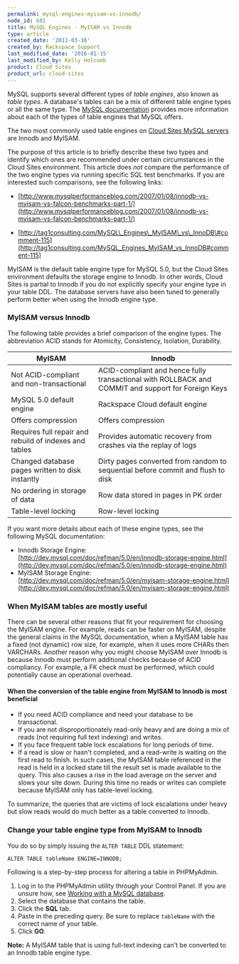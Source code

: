 ```yaml
---
permalink: mysql-engines-myisam-vs-innodb/
node_id: 681
title: MySQL Engines - MyISAM vs Innodb
type: article
created_date: '2011-03-16'
created_by: Rackspace Support
last_modified_date: '2016-01-15'
last_modified_by: Kelly Holcomb
product: Cloud Sites
product_url: cloud-sites
---
```


MySQL supports several different types of *table engines*, also known as *table types*. A database's tables can be a mix of different table engine types or all the same type. The [MySQL documentation](http://dev.mysql.com/doc/refman/5.0/en/storage-engines.html) provides more information about each of the types of table engines that MySQL offers.

The two most commonly used table engines on [Cloud Sites MySQL servers](http://www.rackspace.com/cloud/sites/web-hosting/mysql/) are Innodb and MyISAM.

The purpose of this article is to briefly describe these two types and identify which ones are recommended under certain circumstances in the Cloud Sites environment. This article does *not* compare the performance of the two engine types via running specific SQL test benchmarks. If you are interested such comparisons, see the following links:

- [http://www.mysqlperformanceblog.com/2007/01/08/innodb-vs-myisam-vs-falcon-benchmarks-part-1/](http://www.mysqlperformanceblog.com/2007/01/08/innodb-vs-myisam-vs-falcon-benchmarks-part-1/)

- [http://tag1consulting.com/MySQL\_Engines\_MyISAM\_vs\_InnoDB\#comment-115](http://tag1consulting.com/MySQL_Engines_MyISAM_vs_InnoDB#comment-115)

MyISAM is the default table engine type for MySQL 5.0, but the Cloud Sites environment defaults the storage engine to Innodb. In other words, Cloud Sites is partial to Innodb if you do not explicitly specify your engine type in your table DDL. The database servers have also been tuned to generally perform better when using the Innodb engine type.

### MyISAM versus Innodb

The following table provides a brief comparison of the engine types. The abbreviation ACID stands for Atomicity, Consistency, Isolation, Durability.

MyISAM | Innodb
--- | ---
Not ACID-compliant and non-transactional | ACID-compliant and hence fully transactional with ROLLBACK and COMMIT and support for Foreign Keys
MySQL 5.0 default engine | Rackspace Cloud default engine
Offers compression | Offers compression
Requires full repair and rebuild of indexes and tables | Provides automatic recovery from crashes via the replay of logs
Changed database pages written to disk instantly | Dirty pages converted from random to sequential before commit and flush to disk
No ordering in storage of data | Row data stored in pages in PK order
Table-level locking | Row-level locking

If you want more details about each of these engine types, see the following MySQL documentation:

-   Innodb Storage Engine:
    [http://dev.mysql.com/doc/refman/5.0/en/innodb-storage-engine.html](http://dev.mysql.com/doc/refman/5.0/en/innodb-storage-engine.html)
-   MyISAM Storage Engine:
    [http://dev.mysql.com/doc/refman/5.0/en/myisam-storage-engine.html](http://dev.mysql.com/doc/refman/5.0/en/myisam-storage-engine.html)

### When MyISAM tables are mostly useful

There can be several other reasons that fit your requirement for choosing the MyISAM engine. For example, reads can be faster on MyISAM, despite the general claims in the MySQL documentation, when a MyISAM table has a fixed (not dynamic) row size, for example, when it uses more CHARs then VARCHARs. Another reason why you might choose MyISAM over Innodb is because Innodb must perform additional checks because of ACID compliancy. For example, a FK check must be performed, which could potentially cause an operational overhead.

#### When the conversion of the table engine from MyISAM to Innodb is most beneficial

- If you need ACID compliance and need your database to be transactional.
- If you are not disproportionately read-only heavy and are doing a mix of reads (not requiring full text indexing) and writes.
- If you face frequent table lock escalations for long periods of time.
- If a read is slow or hasn't completed, and a read-write is waiting on the first read to finish. In such cases, the MyISAM table referenced in the read is held in a locked state till the result set is made available to the query. This also causes a rise in the load average on the server and slows your site down. During this time no reads or writes can complete because MyISAM only has table-level locking.

To summarize, the queries that are victims of lock escalations under heavy but slow reads would do much better as a table converted to Innodb.

### Change your table engine type from MyISAM to Innodb

You do so by simply issuing the `ALTER TABLE` DDL statement:

    ALTER TABLE tableName ENGINE=INNODB;

Following is a step-by-step process for altering a table in PHPMyAdmin.

1. Log in to the PHPMyAdmin utility through your Control Panel. If you are unsure how, see [Working with a MySQL database](/how-to/rackspace-cloud-sites-essentials-phpmyadmin-database-management-interface).
2. Select the database that contains the table.
3. Click the **SQL** tab.
4. Paste in the preceding query. Be sure to replace `tableName` with the correct name of your table.
5. Click **GO**.

**Note:** A MyISAM table that is using full-text indexing can't be converted to an Innodb table engine type.
